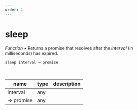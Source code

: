 ```yaml
---
order: 1
---
```

# sleep

_Function_ &bull; Returns a promise that resolves after the _interval_ (in milliseconds) has expired.

<pre><code>sleep interval &rarr; promise</code></pre>
<br>

| name | type | description |
|------|------|-------------|
|interval|any||
|&rarr; promise|any||



